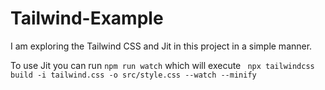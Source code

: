 # Tailwind-Example

I am exploring the Tailwind CSS and Jit in this project in a simple manner.

To use Jit you can run `npm run watch` which will execute ` npx tailwindcss build -i tailwind.css -o src/style.css --watch --minify`
